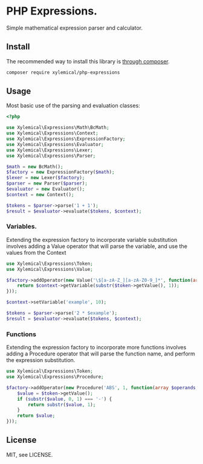 # PHP Expressions.

Simple mathematical expression parser and calculator.

## Install
The recommended way to install this library is [through composer](http://getcomposer.org).

```sh
composer require xylemical/php-expressions
```

## Usage

Most basic use of the parsing and evaluation classes:
```php
<?php

use Xylemical\Expressions\Math\BcMath;
use Xylemical\Expressions\Context;
use Xylemical\Expressions\ExpressionFactory;
use Xylemical\Expressions\Evaluator;
use Xylemical\Expressions\Lexer;
use Xylemical\Expressions\Parser;

$math = new BcMath();
$factory = new ExpressionFactory($math);
$lexer = new Lexer($factory);
$parser = new Parser($parser);
$evaluator = new Evaluator();
$context = new Context();

$tokens = $parser->parse('1 + 1');
$result = $evaluator->evaluate($tokens, $context);
```

### Variables.

Extending the expression factory to incorporate variable substitution involves adding a Value operator that will parse the variable, and use the values from the Context

```php
use Xylemical\Expressions\Token;
use Xylemical\Expressions\Value;

$factory->addOperator(new Value('\$[a-zA-Z_][a-zA-Z0-9_]*', function(array $operands, Context $context, Token $token) {
    return $context->getVariable(substr($token->getValue(), 1));
}));

$context->setVariable('example', 10);

$tokens = $parser->parse('2 * $example');
$result = $evaluator->evaluate($tokens, $context);
```

### Functions

Extending the expression factory to incorporate more functions involves adding a Procedure operator that will parse the function name, and perform the expression substitution.

```php
use Xylemical\Expressions\Token;
use Xylemical\Expressions\Procedure;

$factory->addOperator(new Procedure('ABS', 1, function(array $operands, Context $context, Token $token) {
    $value = $token->getValue();
    if (substr($value, 0, 1) === '-') {
        return substr($value, 1);
    }
    return $value;
}));
```

## License

MIT, see LICENSE.